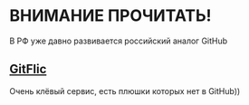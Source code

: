 # ВНИМАНИЕ ПРОЧИТАТЬ!

В РФ уже давно развивается российский аналог GitHub
## [GitFlic](https://gitflic.ru/ "GitFlic")
Очень клёвый сервис, есть плюшки которых нет в GitHub))
